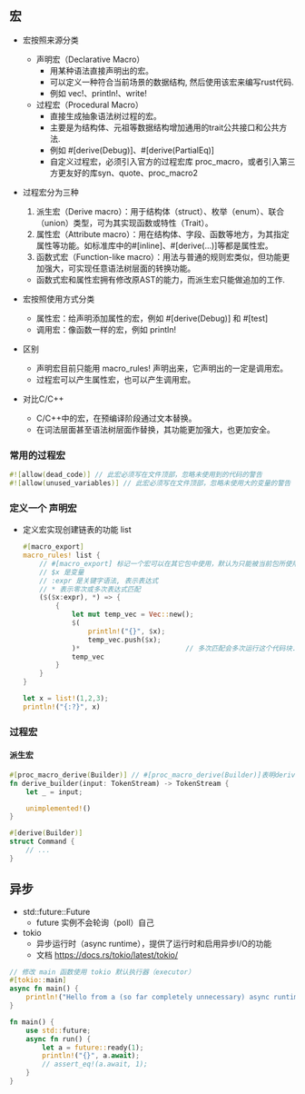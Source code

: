 ## 宏
- 宏按照来源分类
    - 声明宏（Declarative Macro）
        - 用某种语法直接声明出的宏。
        - 可以定义一种符合当前场景的数据结构, 然后使用该宏来编写rust代码.
        - 例如 vec!、println!、write!
    - 过程宏（Procedural Macro）
        - 直接生成抽象语法树过程的宏。
        - 主要是为结构体、元祖等数据结构增加通用的trait公共接口和公共方法.
        - 例如 #[derive(Debug)]、#[derive(PartialEq)] 
        - 自定义过程宏，必须引入官方的过程宏库 proc_macro，或者引入第三方更友好的库syn、quote、proc_macro2

- 过程宏分为三种
    1. 派生宏（Derive macro）：用于结构体（struct）、枚举（enum）、联合（union）类型，可为其实现函数或特性（Trait）。
    2. 属性宏（Attribute macro）：用在结构体、字段、函数等地方，为其指定属性等功能。如标准库中的#[inline]、#[derive(...)]等都是属性宏。
    3. 函数式宏（Function-like macro）：用法与普通的规则宏类似，但功能更加强大，可实现任意语法树层面的转换功能。
    - 函数式宏和属性宏拥有修改原AST的能力，而派生宏只能做追加的工作.

- 宏按照使用方式分类
    - 属性宏：给声明添加属性的宏，例如 #[derive(Debug)] 和 #[test]
    - 调用宏：像函数一样的宏，例如 println!

- 区别
    - 声明宏目前只能用 macro_rules! 声明出来，它声明出的一定是调用宏。
    - 过程宏可以产生属性宏，也可以产生调用宏。

- 对比C/C++
    - C/C++中的宏，在预编译阶段通过文本替换。
    - 在词法层面甚至语法树层面作替换，其功能更加强大，也更加安全。
### 常用的过程宏
```rust
#![allow(dead_code)] // 此宏必须写在文件顶部，忽略未使用到的代码的警告
#![allow(unused_variables)] // 此宏必须写在文件顶部，忽略未使用大的变量的警告
```

### 定义一个 声明宏
- 定义宏实现创建链表的功能 list
    ```rust
    #[macro_export]
    macro_rules! list {
        // #[macro_export] 标记一个宏可以在其它包中使用，默认为只能被当前包所使用。
        // $x 是变量
        // :expr 是关键字语法, 表示表达式
        // * 表示零次或多次表达式匹配
        ($($x:expr), *) => {
            {
                let mut temp_vec = Vec::new();
                $(                          
                    println!("{}", $x);
                    temp_vec.push($x);
                )*                          // 多次匹配会多次运行这个代码块.
                temp_vec
            }
        }
    }
    
    let x = list!(1,2,3);
    println!("{:?}", x)
    ```
### 过程宏
#### 派生宏
```rust
#[proc_macro_derive(Builder)] // #[proc_macro_derive(Builder)]表明derive_builder是一个派生宏
fn derive_builder(input: TokenStream) -> TokenStream {
    let _ = input;

    unimplemented!()
}

#[derive(Builder)]
struct Command {
    // ...
}
```

## 异步
- std::future::Future
    - future 实例不会轮询（poll）自己
- tokio 
    - 异步运行时（async runtime），提供了运行时和启用异步I/O的功能
    - 文档 https://docs.rs/tokio/latest/tokio/

```rust
// 修改 main 函数使用 tokio 默认执行器（executor）
#[tokio::main]
async fn main() {
    println!("Hello from a (so far completely unnecessary) async runtime");
}
```


```rust
fn main() {
    use std::future;
    async fn run() {
        let a = future::ready(1);
        println!("{}", a.await);
        // assert_eq!(a.await, 1);
    }
}
```


